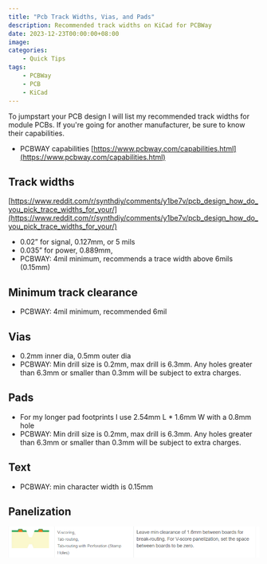 ```yaml
---
title: "Pcb Track Widths, Vias, and Pads"
description: Recommended track widths on KiCad for PCBWay
date: 2023-12-23T00:00:00+08:00
image: 
categories:
    - Quick Tips
tags:
    - PCBWay
    - PCB
    - KiCad
---
```

To jumpstart your PCB design I will list my recommended track widths for module PCBs.
If you're going for another manufacturer, be sure to know their capabilities.

- PCBWAY capabilities [https://www.pcbway.com/capabilities.html](https://www.pcbway.com/capabilities.html)
  
## Track widths

[https://www.reddit.com/r/synthdiy/comments/y1be7v/pcb_design_how_do_you_pick_trace_widths_for_your/](https://www.reddit.com/r/synthdiy/comments/y1be7v/pcb_design_how_do_you_pick_trace_widths_for_your/)

- 0.02” for signal, 0.127mm, or 5 mils
- 0.035” for power, 0.889mm,
- PCBWAY: 4mil minimum, recommends a trace width above 6mils (0.15mm)

## Minimum track clearance

- PCBWAY: 4mil minimum, recommended 6mil

## Vias

- 0.2mm inner dia, 0.5mm outer dia
- PCBWAY: Min drill size is 0.2mm, max drill is 6.3mm. Any holes greater than 6.3mm or smaller than 0.3mm will be subject to extra charges.

## Pads

- For my longer pad footprints I use 2.54mm L * 1.6mm W with a 0.8mm hole
- PCBWAY: Min drill size is 0.2mm, max drill is 6.3mm. Any holes greater than 6.3mm or smaller than 0.3mm will be subject to extra charges.

## Text

- PCBWAY: min character width is 0.15mm

## Panelization

![panelization.png](panelization.png)

